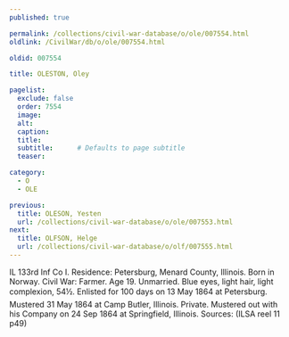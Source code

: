 ```yaml
---
published: true

permalink: /collections/civil-war-database/o/ole/007554.html
oldlink: /CivilWar/db/o/ole/007554.html

oldid: 007554

title: OLESTON, Oley

pagelist:
  exclude: false
  order: 7554
  image: 
  alt:
  caption:
  title:
  subtitle:      # Defaults to page subtitle
  teaser:

category: 
  - O 
  - OLE

previous:
  title: OLESON, Yesten
  url: /collections/civil-war-database/o/ole/007553.html  
next:
  title: OLFSON, Helge
  url: /collections/civil-war-database/o/olf/007555.html   
---
```

IL 133rd Inf Co I. Residence: Petersburg, Menard County, Illinois. Born in Norway. Civil War: Farmer. Age 19. Unmarried. Blue eyes, light hair, light complexion, 5&#146;4&frac12;&#148;. Enlisted for 100 days on 13 May 1864 at Petersburg. Mustered 31 May 1864 at Camp Butler, Illinois. Private. Mustered out with his Company on 24 Sep 1864 at Springfield, Illinois. Sources: (ILSA reel 11 p49)